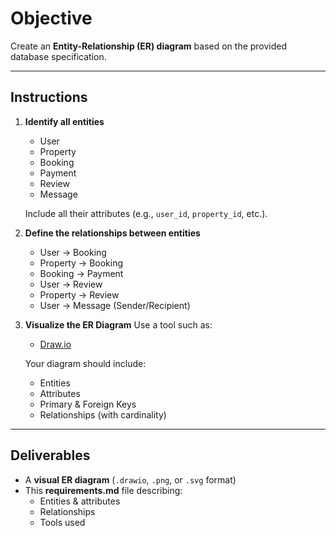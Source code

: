 # Objective

Create an **Entity-Relationship (ER) diagram** based on the provided database specification.

---

## Instructions

1. **Identify all entities**
   - User  
   - Property  
   - Booking  
   - Payment  
   - Review  
   - Message  

   Include all their attributes (e.g., `user_id`, `property_id`, etc.).

2. **Define the relationships between entities**
   - User → Booking  
   - Property → Booking  
   - Booking → Payment  
   - User → Review  
   - Property → Review  
   - User → Message (Sender/Recipient)

3. **Visualize the ER Diagram**
   Use a tool such as:
   - [Draw.io](https://app.diagrams.net)  
   

   Your diagram should include:
   - Entities  
   - Attributes  
   - Primary & Foreign Keys  
   - Relationships (with cardinality)

---

## Deliverables

- A **visual ER diagram** (`.drawio`, `.png`, or `.svg` format)  
- This **requirements.md** file describing:
  - Entities & attributes  
  - Relationships  
  - Tools used

